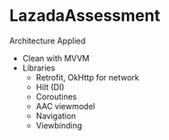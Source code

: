 # LazadaAssessment

 Architecture Applied

- Clean with MVVM 
- Libraries
	- Retrofit, OkHttp for network
	- Hilt (DI)
	- Coroutines
	- AAC viewmodel
	- Navigation
	- Viewbinding


